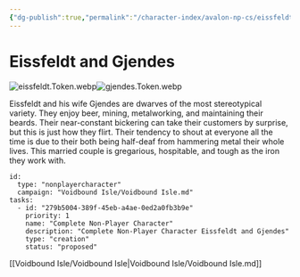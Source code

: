 ```yaml
---
{"dg-publish":true,"permalink":"/character-index/avalon-np-cs/eissfeldt-and-gjendes/","title":"Eissfeldt and Gjendes","tags":["JournalEntryPage"]}
---
```






# Eissfeldt and Gjendes
![eissfeldt.Token.webp](/img/user/Voidbound%20token%20images/eissfeldt.Token.webp)![gjendes.Token.webp](/img/user/Voidbound%20token%20images/gjendes.Token.webp)

Eissfeldt and his wife Gjendes are dwarves of the most stereotypical variety. They enjoy beer, mining, metalworking, and maintaining their beards. Their near-constant bickering can take their customers by surprise, but this is just how they flirt. Their tendency to shout at everyone all the time is due to their both being half-deaf from hammering metal their whole lives. This married couple is gregarious, hospitable, and tough as the iron they work with.

```RpgManager4
id: 
  type: "nonplayercharacter"
  campaign: "Voidbound Isle/Voidbound Isle.md"
tasks: 
  - id: "279b5004-389f-45eb-a4ae-0ed2a0fb3b9e"
    priority: 1
    name: "Complete Non-Player Character"
    description: "Complete Non-Player Character Eissfeldt and Gjendes"
    type: "creation"
    status: "proposed"
```
[[Voidbound Isle/Voidbound Isle\|Voidbound Isle/Voidbound Isle.md]]